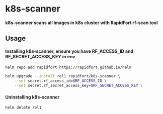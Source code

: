 # k8s-scanner

<b> k8s-scanner scans all images in k8s cluster with RapidFort rf-scan tool </b>

## Usage

#### Installing k8s-scanner, ensure you have RF_ACCESS_ID and RF_SECRET_ACCESS_KEY in env
```bash
helm repo add rapidfort https://rapidfort.github.io/helm

helm upgrade --install rel1 rapidfort/k8s-scanner \
    --set secret.rf_access_id=$RF_ACCESS_ID \
    --set secret.rf_secret_access_key=$RF_SECRET_ACCESS_KEY \
```

#### Uninstalling k8s-scanner

```bash
helm delete rel1
```

